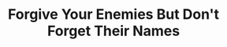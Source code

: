 ---
title: "Forgive Your Enemies But Don't Forget Their Names"
url: /accra/forgive-your-enemies-but-dont-forget-their-names/
shop: kiosk
---